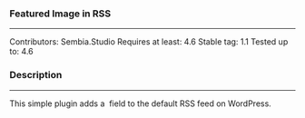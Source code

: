 ### Featured Image in RSS
---
Contributors: Sembia.Studio
Requires at least: 4.6
Stable tag: 1.1
Tested up to: 4.6

### Description
---
This simple plugin adds a <image> field to the default RSS feed on WordPress.
